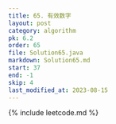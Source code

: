 ```yaml
---
title: 65. 有效数字
layout: post
category: algorithm
pk: 6.2
order: 65
file: Solution65.java
markdown: Solution65.md
start: 37
end: -1
skip: 4
last_modified_at: 2023-08-15
---
```


{% include leetcode.md %}